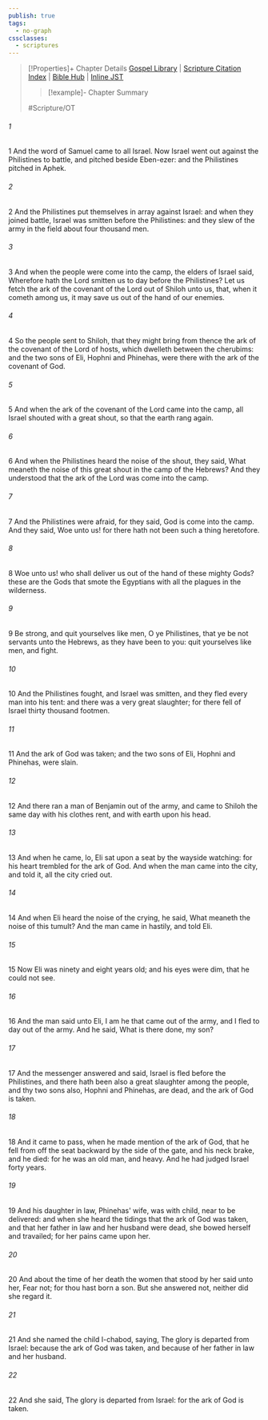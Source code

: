```yaml
---
publish: true
tags:
  - no-graph
cssclasses:
  - scriptures
---
```

>[!Properties]+ Chapter Details
>[Gospel Library](https://churchofjesuschrist.org/study/scriptures/ot/1-sam/4?lang=eng)    |    [Scripture Citation Index](https://scriptures.byu.edu/#06d04::c06d04)    |    [Bible Hub](https://biblehub.com/1_samuel/4.htm)    |    [Inline JST](https://scripturetoolbox.com/html/ic/1Samuel/4.html)
>>[!example]- Chapter Summary
>> 
> 
>
>#Scripture/OT
###### 1
1 And the word of Samuel came to all Israel. Now Israel went out against the Philistines to battle, and pitched beside Eben-ezer: and the Philistines pitched in Aphek.
###### 2
2 And the Philistines put themselves in array against Israel: and when they joined battle, Israel was smitten before the Philistines: and they slew of the army in the field about four thousand men.
###### 3
3 And when the people were come into the camp, the elders of Israel said, Wherefore hath the Lord smitten us to day before the Philistines? Let us fetch the ark of the covenant of the Lord out of Shiloh unto us, that, when it cometh among us, it may save us out of the hand of our enemies.
###### 4
4 So the people sent to Shiloh, that they might bring from thence the ark of the covenant of the Lord of hosts, which dwelleth between the cherubims: and the two sons of Eli, Hophni and Phinehas, were there with the ark of the covenant of God.
###### 5
5 And when the ark of the covenant of the Lord came into the camp, all Israel shouted with a great shout, so that the earth rang again.
###### 6
6 And when the Philistines heard the noise of the shout, they said, What meaneth the noise of this great shout in the camp of the Hebrews? And they understood that the ark of the Lord was come into the camp.
###### 7
7 And the Philistines were afraid, for they said, God is come into the camp. And they said, Woe unto us! for there hath not been such a thing heretofore.
###### 8
8 Woe unto us! who shall deliver us out of the hand of these mighty Gods? these are the Gods that smote the Egyptians with all the plagues in the wilderness.
###### 9
9 Be strong, and quit yourselves like men, O ye Philistines, that ye be not servants unto the Hebrews, as they have been to you: quit yourselves like men, and fight.
###### 10
10 And the Philistines fought, and Israel was smitten, and they fled every man into his tent: and there was a very great slaughter; for there fell of Israel thirty thousand footmen.
###### 11
11 And the ark of God was taken; and the two sons of Eli, Hophni and Phinehas, were slain.
###### 12
12 And there ran a man of Benjamin out of the army, and came to Shiloh the same day with his clothes rent, and with earth upon his head.
###### 13
13 And when he came, lo, Eli sat upon a seat by the wayside watching: for his heart trembled for the ark of God. And when the man came into the city, and told it, all the city cried out.
###### 14
14 And when Eli heard the noise of the crying, he said, What meaneth the noise of this tumult? And the man came in hastily, and told Eli.
###### 15
15 Now Eli was ninety and eight years old; and his eyes were dim, that he could not see.
###### 16
16 And the man said unto Eli, I am he that came out of the army, and I fled to day out of the army. And he said, What is there done, my son?
###### 17
17 And the messenger answered and said, Israel is fled before the Philistines, and there hath been also a great slaughter among the people, and thy two sons also, Hophni and Phinehas, are dead, and the ark of God is taken.
###### 18
18 And it came to pass, when he made mention of the ark of God, that he fell from off the seat backward by the side of the gate, and his neck brake, and he died: for he was an old man, and heavy. And he had judged Israel forty years.
###### 19
19 And his daughter in law, Phinehas' wife, was with child, near to be delivered: and when she heard the tidings that the ark of God was taken, and that her father in law and her husband were dead, she bowed herself and travailed; for her pains came upon her.
###### 20
20 And about the time of her death the women that stood by her said unto her, Fear not; for thou hast born a son. But she answered not, neither did she regard it.
###### 21
21 And she named the child I-chabod, saying, The glory is departed from Israel: because the ark of God was taken, and because of her father in law and her husband.
###### 22
22 And she said, The glory is departed from Israel: for the ark of God is taken.
